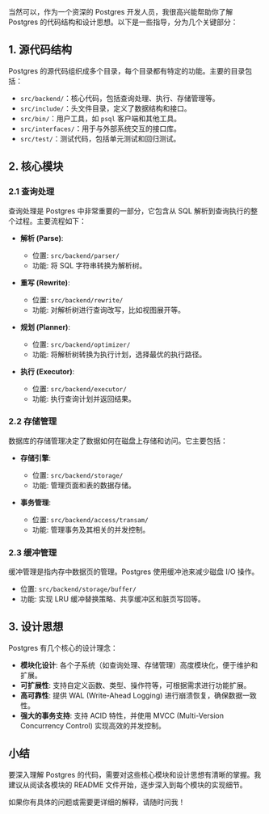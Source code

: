 当然可以，作为一个资深的 Postgres 开发人员，我很高兴能帮助你了解 Postgres 的代码结构和设计思想。以下是一些指导，分为几个关键部分：

## 1. 源代码结构

Postgres 的源代码组织成多个目录，每个目录都有特定的功能。主要的目录包括：

- `src/backend/`：核心代码，包括查询处理、执行、存储管理等。
- `src/include/`：头文件目录，定义了数据结构和接口。
- `src/bin/`：用户工具，如 `psql` 客户端和其他工具。
- `src/interfaces/`：用于与外部系统交互的接口库。
- `src/test/`：测试代码，包括单元测试和回归测试。

## 2. 核心模块

### 2.1 查询处理
查询处理是 Postgres 中非常重要的一部分，它包含从 SQL 解析到查询执行的整个过程。主要流程如下：

- **解析 (Parse)**:
  - 位置: `src/backend/parser/`
  - 功能: 将 SQL 字符串转换为解析树。

- **重写 (Rewrite)**:
  - 位置: `src/backend/rewrite/`
  - 功能: 对解析树进行查询改写，比如视图展开等。

- **规划 (Planner)**:
  - 位置: `src/backend/optimizer/`
  - 功能: 将解析树转换为执行计划，选择最优的执行路径。

- **执行 (Executor)**:
  - 位置: `src/backend/executor/`
  - 功能: 执行查询计划并返回结果。

### 2.2 存储管理
数据库的存储管理决定了数据如何在磁盘上存储和访问。它主要包括：

- **存储引擎**:
  - 位置: `src/backend/storage/`
  - 功能: 管理页面和表的数据存储。

- **事务管理**:
  - 位置: `src/backend/access/transam/`
  - 功能: 管理事务及其相关的并发控制。

### 2.3 缓冲管理
缓冲管理是指内存中数据页的管理。Postgres 使用缓冲池来减少磁盘 I/O 操作。

- 位置: `src/backend/storage/buffer/`
- 功能: 实现 LRU 缓冲替换策略、共享缓冲区和脏页写回等。

## 3. 设计思想

Postgres 有几个核心的设计理念：

- **模块化设计**: 各个子系统（如查询处理、存储管理）高度模块化，便于维护和扩展。
- **可扩展性**: 支持自定义函数、类型、操作符等，可根据需求进行功能扩展。
- **高可靠性**: 提供 WAL (Write-Ahead Logging) 进行崩溃恢复，确保数据一致性。
- **强大的事务支持**: 支持 ACID 特性，并使用 MVCC (Multi-Version Concurrency Control) 实现高效的并发控制。

## 小结

要深入理解 Postgres 的代码，需要对这些核心模块和设计思想有清晰的掌握。我建议从阅读各模块的 README 文件开始，逐步深入到每个模块的实现细节。

如果你有具体的问题或需要更详细的解释，请随时问我！